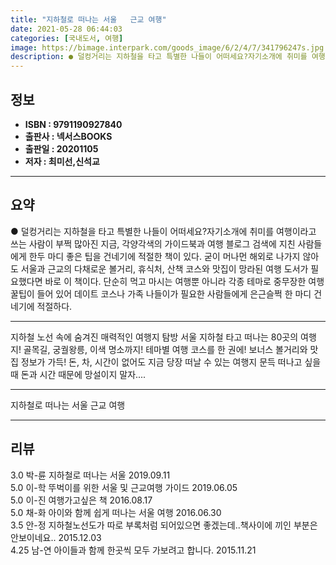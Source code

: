 ```yaml
---
title: "지하철로 떠나는 서울   근교 여행"
date: 2021-05-28 06:44:03
categories: [국내도서, 여행]
image: https://bimage.interpark.com/goods_image/6/2/4/7/341796247s.jpg
description: ● 덜컹거리는 지하철을 타고 특별한 나들이 어떠세요?자기소개에 취미를 여행이라고 쓰는 사람이 부쩍 많아진 지금, 각양각색의 가이드북과 여행 블로그 검색에 지친 사람들에게 한두 마디 좋은 팁을 건네기에 적절한 책이 있다. 굳이 머나먼 해외로 나가지 않아도 서울과 근교의 다채로운 볼거리,
---
```


## **정보**

- **ISBN : 9791190927840**
- **출판사 : 넥서스BOOKS**
- **출판일 : 20201105**
- **저자 : 최미선,신석교**

------



## **요약**

●  덜컹거리는 지하철을 타고 특별한 나들이 어떠세요?자기소개에 취미를 여행이라고 쓰는 사람이 부쩍 많아진 지금, 각양각색의 가이드북과 여행 블로그 검색에 지친 사람들에게 한두 마디 좋은 팁을 건네기에 적절한 책이 있다. 굳이 머나먼 해외로 나가지 않아도 서울과 근교의 다채로운 볼거리, 휴식처, 산책 코스와 맛집이 망라된 여행 도서가 필요했다면 바로 이 책이다. 단순히 먹고 마시는 여행뿐 아니라 각종 테마로 중무장한 여행 꿀팁이 들어 있어 데이트 코스나 가족 나들이가 필요한 사람들에게 은근슬쩍 한 마디 건네기에 적절하다.

------

지하철 노선 속에 숨겨진
매력적인 여행지 탐방
 서울 지하철 타고 떠나는 80곳의 여행지!
 골목길, 궁궐왕릉, 이색 명소까지!
 테마별 여행 코스를 한 권에!
 보너스 볼거리와 맛집 정보가 가득!
돈, 차, 시간이 없어도 지금 당장 떠날 수 있는 여행지
문득 떠나고 싶을 때 돈과 시간 때문에 망설이지 말자.... 

------


지하철로 떠나는 서울   근교 여행 

------


## **리뷰** 

3.0 박-륜 지하철로 떠나는 서울  2019.09.11 <br/>5.0 이-학 뚜벅이를 위한 서울 및 근교여행 가이드 2019.06.05 <br/>5.0 이-진 여행가고싶은 책 2016.08.17 <br/>5.0 채-화 아이와 함께 쉽게 떠나는 서울 여행  2016.06.30 <br/>3.5 안-정 지하철노선도가 따로 부록처럼 되어있으면 좋겠는데..책사이에 끼인 부분은 안보이네요.. 2015.12.03 <br/>4.25 남-연 아이들과 함께 한곳씩 모두 가보려고 합니다. 2015.11.21 <br/>